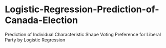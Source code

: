 # Logistic-Regression-Prediction-of-Canada-Election
Prediction of Individual Characteristic Shape Voting Preference for Liberal Party by Logistic Regression

